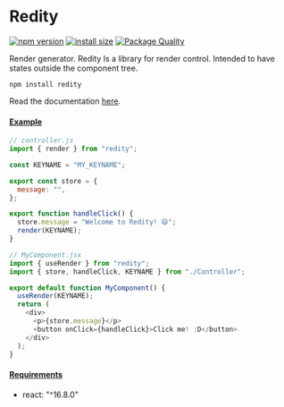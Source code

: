 # Redity

[![npm version](https://badge.fury.io/js/redity.svg)](https://badge.fury.io/js/redity) [![install size](https://packagephobia.com/badge?p=redity)](https://packagephobia.com/result?p=redity) [![Package Quality](https://packagequality.com/shield/redity.svg)](https://packagequality.com/#?package=redity)

Render generator. Redity Is a library for render control. Intended to have states outside the component tree.

```
npm install redity
```

Read the documentation [here](https://bitzone-lab.github.io/redity/#/).

#### [Example](#example)

```js
// controller.js
import { render } from "redity";

const KEYNAME = "MY_KEYNAME";

export const store = {
  message: "",
};

export function handleClick() {
  store.message = "Welcome to Redity! 😄";
  render(KEYNAME);
}
```

```js
// MyComponent.jsx
import { useRender } from "redity";
import { store, handleClick, KEYNAME } from "./Controller";

export default function MyComponent() {
  useRender(KEYNAME);
  return (
    <div>
      <p>{store.message}</p>
      <button onClick={handleClick}>Click me! :D</button>
    </div>
  );
}
```

#### [Requirements](#requirements)

- react: "^16.8.0"
